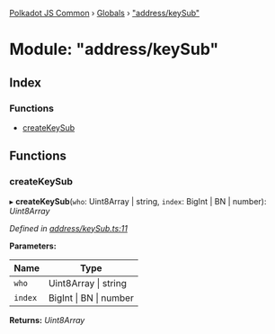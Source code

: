 [Polkadot JS Common](../README.md) › [Globals](../globals.md) › ["address/keySub"](_address_keysub_.md)

# Module: "address/keySub"

## Index

### Functions

* [createKeySub](_address_keysub_.md#createkeysub)

## Functions

###  createKeySub

▸ **createKeySub**(`who`: Uint8Array | string, `index`: BigInt | BN | number): *Uint8Array*

*Defined in [address/keySub.ts:11](https://github.com/polkadot-js/common/blob/0f45b7fb/packages/util-crypto/src/address/keySub.ts#L11)*

**Parameters:**

Name | Type |
------ | ------ |
`who` | Uint8Array &#124; string |
`index` | BigInt &#124; BN &#124; number |

**Returns:** *Uint8Array*
